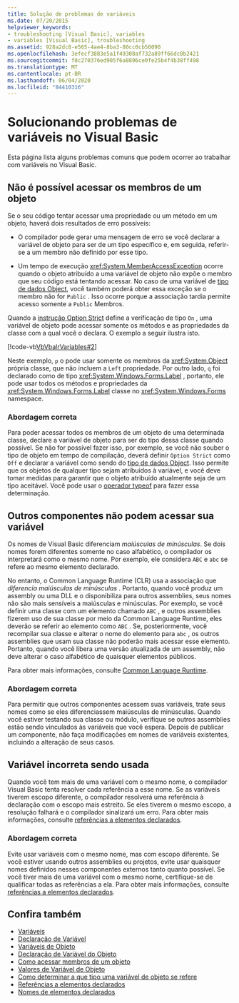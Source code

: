 ```yaml
---
title: Solução de problemas de variáveis
ms.date: 07/20/2015
helpviewer_keywords:
- troubleshooting [Visual Basic], variables
- variables [Visual Basic], troubleshooting
ms.assetid: 928a2dc8-e565-4ae4-8ba3-80cc0cb50090
ms.openlocfilehash: 3efecf3883e5a1f49308af732a89ff66dc8b2421
ms.sourcegitcommit: f8c270376ed905f6a8896ce0fe25b4f4b38ff498
ms.translationtype: MT
ms.contentlocale: pt-BR
ms.lasthandoff: 06/04/2020
ms.locfileid: "84410316"
---
```

# <a name="troubleshooting-variables-in-visual-basic"></a>Solucionando problemas de variáveis no Visual Basic
Esta página lista alguns problemas comuns que podem ocorrer ao trabalhar com variáveis no Visual Basic.  
  
## <a name="unable-to-access-members-of-an-object"></a>Não é possível acessar os membros de um objeto  
 Se o seu código tentar acessar uma propriedade ou um método em um objeto, haverá dois resultados de erro possíveis:  
  
- O compilador pode gerar uma mensagem de erro se você declarar a variável de objeto para ser de um tipo específico e, em seguida, referir-se a um membro não definido por esse tipo.  
  
- Um tempo de execução <xref:System.MemberAccessException> ocorre quando o objeto atribuído a uma variável de objeto não expõe o membro que seu código está tentando acessar. No caso de uma variável de [tipo de dados Object](../../../language-reference/data-types/object-data-type.md), você também poderá obter essa exceção se o membro não for `Public` . Isso ocorre porque a associação tardia permite acesso somente a `Public` Membros.  
  
 Quando a [instrução Option Strict](../../../language-reference/statements/option-strict-statement.md) define a verificação de tipo `On` , uma variável de objeto pode acessar somente os métodos e as propriedades da classe com a qual você o declara. O exemplo a seguir ilustra isto.  

 [!code-vb[VbVbalrVariables#2](~/samples/snippets/visualbasic/VS_Snippets_VBCSharp/VbVbalrVariables/VB/Class1.vb#2)]  
  
 Neste exemplo, `p` o pode usar somente os membros da <xref:System.Object> própria classe, que não incluem a `Left` propriedade. Por outro lado, `q` foi declarado como de tipo <xref:System.Windows.Forms.Label> , portanto, ele pode usar todos os métodos e propriedades da <xref:System.Windows.Forms.Label> classe no <xref:System.Windows.Forms> namespace.  
  
### <a name="correct-approach"></a>Abordagem correta  
 Para poder acessar todos os membros de um objeto de uma determinada classe, declare a variável de objeto para ser do tipo dessa classe quando possível. Se não for possível fazer isso, por exemplo, se você não souber o tipo de objeto em tempo de compilação, deverá definir `Option Strict` como `Off` e declarar a variável como sendo do [tipo de dados Object](../../../language-reference/data-types/object-data-type.md). Isso permite que os objetos de qualquer tipo sejam atribuídos à variável, e você deve tomar medidas para garantir que o objeto atribuído atualmente seja de um tipo aceitável. Você pode usar o [operador typeof](../../../language-reference/operators/typeof-operator.md) para fazer essa determinação.  
  
## <a name="other-components-cannot-access-your-variable"></a>Outros componentes não podem acessar sua variável  
 Os nomes de Visual Basic diferenciam *maiúsculas de minúsculas*. Se dois nomes forem diferentes somente no caso alfabético, o compilador os interpretará como o mesmo nome. Por exemplo, ele considera `ABC` e `abc` se refere ao mesmo elemento declarado.  
  
 No entanto, o Common Language Runtime (CLR) usa a associação que *diferencia maiúsculas de minúsculas* . Portanto, quando você produz um assembly ou uma DLL e o disponibiliza para outros assemblies, seus nomes não são mais sensíveis a maiúsculas e minúsculas. Por exemplo, se você definir uma classe com um elemento chamado `ABC` , e outros assemblies fizerem uso de sua classe por meio da Common Language Runtime, eles deverão se referir ao elemento como `ABC` . Se, posteriormente, você recompilar sua classe e alterar o nome do elemento para `abc` , os outros assemblies que usam sua classe não poderão mais acessar esse elemento. Portanto, quando você libera uma versão atualizada de um assembly, não deve alterar o caso alfabético de quaisquer elementos públicos.  
  
 Para obter mais informações, consulte [Common Language Runtime](../../../../standard/clr.md).  
  
### <a name="correct-approach"></a>Abordagem correta  
 Para permitir que outros componentes acessem suas variáveis, trate seus nomes como se eles diferenciassem maiúsculas de minúsculas. Quando você estiver testando sua classe ou módulo, verifique se outros assemblies estão sendo vinculados às variáveis que você espera. Depois de publicar um componente, não faça modificações em nomes de variáveis existentes, incluindo a alteração de seus casos.  
  
## <a name="wrong-variable-being-used"></a>Variável incorreta sendo usada  
 Quando você tem mais de uma variável com o mesmo nome, o compilador Visual Basic tenta resolver cada referência a esse nome. Se as variáveis tiverem escopo diferente, o compilador resolverá uma referência à declaração com o escopo mais estreito. Se eles tiverem o mesmo escopo, a resolução falhará e o compilador sinalizará um erro. Para obter mais informações, consulte [referências a elementos declarados](../declared-elements/references-to-declared-elements.md).  
  
### <a name="correct-approach"></a>Abordagem correta  
 Evite usar variáveis com o mesmo nome, mas com escopo diferente. Se você estiver usando outros assemblies ou projetos, evite usar quaisquer nomes definidos nesses componentes externos tanto quanto possível. Se você tiver mais de uma variável com o mesmo nome, certifique-se de qualificar todas as referências a ela. Para obter mais informações, consulte [referências a elementos declarados](../declared-elements/references-to-declared-elements.md).  
  
## <a name="see-also"></a>Confira também

- [Variáveis](index.md)
- [Declaração de Variável](variable-declaration.md)
- [Variáveis de Objeto](object-variables.md)
- [Declaração de Variável do Objeto](object-variable-declaration.md)
- [Como acessar membros de um objeto](how-to-access-members-of-an-object.md)
- [Valores de Variável de Objeto](object-variable-values.md)
- [Como determinar a que tipo uma variável de objeto se refere](how-to-determine-what-type-an-object-variable-refers-to.md)
- [Referências a elementos declarados](../declared-elements/references-to-declared-elements.md)
- [Nomes de elementos declarados](../declared-elements/declared-element-names.md)
